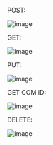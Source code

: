 POST:


![image](https://github.com/user-attachments/assets/af43fb69-664f-4a14-906e-0392ece59d7b)


GET:


![image](https://github.com/user-attachments/assets/2e551144-72a1-4a8e-b848-e8c1e164e619)

PUT:


![image](https://github.com/user-attachments/assets/346e279a-1ef8-4210-9fb7-3f2f92c6bc51)

GET COM ID:


![image](https://github.com/user-attachments/assets/0dc3683f-fe3f-4d43-947b-b2df8ae4dee1)

DELETE:


![image](https://github.com/user-attachments/assets/d640692a-fe86-4199-8e22-022c4cb9ebcc)
